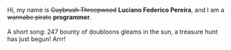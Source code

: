 Hi, my name is ~~Guybrush Threepwood~~ **Luciano Federico Pereira**, and I am a ~~wannabe pirate~~ **programmer**.<br><br>A short song: 247 bounty of doubloons gleams in the sun, a treasure hunt has just begun! Arrr!
